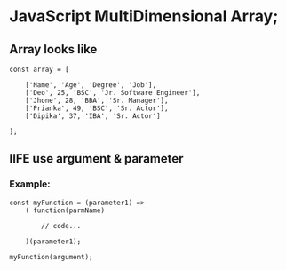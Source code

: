 # JavaScript MultiDimensional Array;

## Array looks like

    const array = [

        ['Name', 'Age', 'Degree', 'Job'],
        ['Deo', 25, 'BSC', 'Jr. Software Engineer'],
        ['Jhone', 28, 'BBA', 'Sr. Manager'],
        ['Prianka', 49, 'BSC', 'Sr. Actor'],
        ['Dipika', 37, 'IBA', 'Sr. Actor']

    ];


## IIFE use argument & parameter

### Example:

    const myFunction = (parameter1) =>
        ( function(parmName) 

            // code...

        )(parameter1); 

    myFunction(argument);

